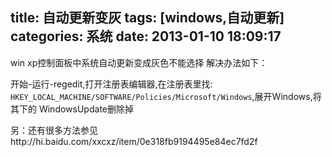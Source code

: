 title: 自动更新变灰
tags: [windows,自动更新]
categories: 系统
date: 2013-01-10 18:09:17
---
win xp控制面板中系统自动更新变成灰色不能选择
解决办法如下：

开始-运行-regedit,打开注册表编辑器,在注册表里找:
`HKEY_LOCAL_MACHINE/SOFTWARE/Policies/Microsoft/Windows`,展开Windows,将其下的
WindowsUpdate删除掉

另：还有很多方法参见http://hi.baidu.com/xxcxz/item/0e318fb9194495e84ec7fd2f

